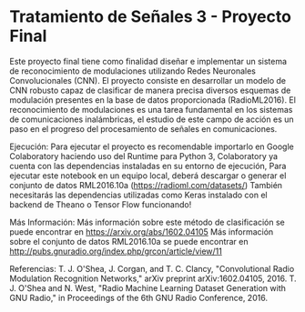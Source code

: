 # Tratamiento de Señales 3 - Proyecto Final

Este proyecto final tiene como finalidad diseñar e implementar un sistema de reconocimiento de modulaciones utilizando Redes Neuronales Convolucionales (CNN). El proyecto consiste en desarrollar un modelo de CNN robusto capaz de clasificar de manera precisa diversos esquemas de modulación presentes en la base de datos proporcionada (RadioML2016). El reconocimiento de modulaciones es una tarea fundamental en los sistemas de comunicaciones inalámbricas, el estudio de este campo de acción es un paso en el progreso del procesamiento de señales en comunicaciones.

Ejecución:
Para ejecutar el proyecto es recomendable importarlo en Google Colaboratory haciendo uso del Runtime para Python 3, Colaboratory ya cuenta con las dependencias instaladas en su entorno de ejecución, 
Para ejecutar este notebook en un equipo local, deberá descargar o generar el conjunto de datos RML2016.10a (https://radioml.com/datasets/) También necesitarás las dependencias utilizadas como Keras instalado con el backend de Theano o Tensor Flow funcionando!

Más Información:
Más información sobre este método de clasificación se puede encontrar en https://arxiv.org/abs/1602.04105
Más información sobre el conjunto de datos RML2016.10a se puede encontrar en http://pubs.gnuradio.org/index.php/grcon/article/view/11

Referencias:
T. J. O'Shea, J. Corgan, and T. C. Clancy, "Convolutional Radio Modulation Recognition Networks," arXiv preprint arXiv:1602.04105, 2016.
T. J. O'Shea and N. West, "Radio Machine Learning Dataset Generation with GNU Radio," in Proceedings of the 6th GNU Radio Conference, 2016.
